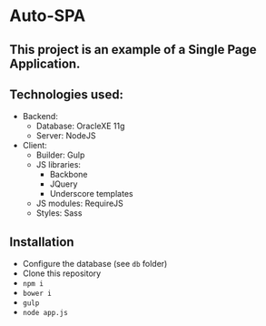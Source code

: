 # Auto-SPA
## This project is an example of a Single Page Application.

## Technologies used:

* Backend:
  * Database: OracleXE 11g
  * Server: NodeJS
* Client:
  * Builder: Gulp
  * JS libraries:
    * Backbone
    * JQuery
    * Underscore templates
  * JS modules: RequireJS
  * Styles: Sass

## Installation

* Configure the database (see `db` folder)
* Clone this repository
* `npm i`
* `bower i`
* `gulp`
* `node app.js`
